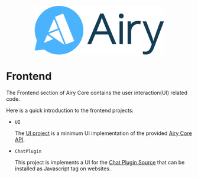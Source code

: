 <p align="center">
    <a href="https://airy.co/">
    <img width="350" src="./assets/airy_primary_rgb.svg" alt="Airy Logo" />
    </a>
</p>

# Frontend

The Frontend section of Airy Core contains the user interaction(UI) related code.

Here is a quick introduction to the frontend projects:

- `UI`

  The [UI project](https://github.com/airyhq/airy/tree/develop/frontend/ui) is a minimum UI implementation of the provided [Airy Core API](https://docs.airy.co/api/http).

- `ChatPlugin`

  This project is implements a UI for the [Chat Plugin Source](https://docs.airy.co/sources/chat-plugin) that can be installed as Javascript tag on websites.
